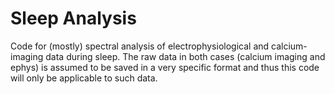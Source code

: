 # Sleep Analysis
Code for (mostly) spectral analysis of electrophysiological and calcium-imaging data during sleep. The raw data in both cases (calcium imaging and ephys) is assumed to be saved in a very specific format and thus this code will only be applicable to such data.

